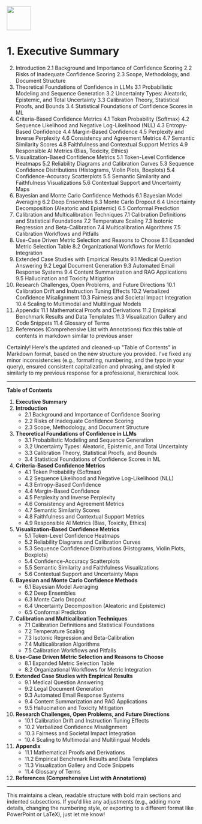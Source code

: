 <img src="https://r2cdn.perplexity.ai/pplx-full-logo-primary-dark%402x.png" style="height:64px;margin-right:32px"/>

# 1. Executive Summary

2. Introduction
2.1 Background and Importance of Confidence Scoring
2.2 Risks of Inadequate Confidence Scoring
2.3 Scope, Methodology, and Document Structure
3. Theoretical Foundations of Confidence in LLMs
3.1 Probabilistic Modeling and Sequence Generation
3.2 Uncertainty Types: Aleatoric, Epistemic, and Total Uncertainty
3.3 Calibration Theory, Statistical Proofs, and Bounds
3.4 Statistical Foundations of Confidence Scores in ML
4. Criteria-Based Confidence Metrics
4.1 Token Probability (Softmax)
4.2 Sequence Likelihood and Negative Log-Likelihood (NLL)
4.3 Entropy-Based Confidence
4.4 Margin-Based Confidence
4.5 Perplexity and Inverse Perplexity
4.6 Consistency and Agreement Metrics
4.7 Semantic Similarity Scores
4.8 Faithfulness and Contextual Support Metrics
4.9 Responsible AI Metrics (Bias, Toxicity, Ethics)
5. Visualization-Based Confidence Metrics
5.1 Token-Level Confidence Heatmaps
5.2 Reliability Diagrams and Calibration Curves
5.3 Sequence Confidence Distributions (Histograms, Violin Plots, Boxplots)
5.4 Confidence-Accuracy Scatterplots
5.5 Semantic Similarity and Faithfulness Visualizations
5.6 Contextual Support and Uncertainty Maps
6. Bayesian and Monte Carlo Confidence Methods
6.1 Bayesian Model Averaging
6.2 Deep Ensembles
6.3 Monte Carlo Dropout
6.4 Uncertainty Decomposition (Aleatoric and Epistemic)
6.5 Conformal Prediction
7. Calibration and Multicalibration Techniques
7.1 Calibration Definitions and Statistical Foundations
7.2 Temperature Scaling
7.3 Isotonic Regression and Beta-Calibration
7.4 Multicalibration Algorithms
7.5 Calibration Workflows and Pitfalls
8. Use-Case Driven Metric Selection and Reasons to Choose
8.1 Expanded Metric Selection Table
8.2 Organizational Workflows for Metric Integration
9. Extended Case Studies with Empirical Results
9.1 Medical Question Answering
9.2 Legal Document Generation
9.3 Automated Email Response Systems
9.4 Content Summarization and RAG Applications
9.5 Hallucination and Toxicity Mitigation
10. Research Challenges, Open Problems, and Future Directions
10.1 Calibration Drift and Instruction Tuning Effects
10.2 Verbalized Confidence Misalignment
10.3 Fairness and Societal Impact Integration
10.4 Scaling to Multimodal and Multilingual Models
11. Appendix
11.1 Mathematical Proofs and Derivations
11.2 Empirical Benchmark Results and Data Templates
11.3 Visualization Gallery and Code Snippets
11.4 Glossary of Terms
12. References (Comprehensive List with Annotations)
ficx this table of contents in markdown similar to previous anser

Certainly! Here's the updated and cleaned-up "Table of Contents" in Markdown format, based on the new structure you provided. I've fixed any minor inconsistencies (e.g., formatting, numbering, and the typo in your query), ensured consistent capitalization and phrasing, and styled it similarly to my previous response for a professional, hierarchical look.

***

**Table of Contents**

1. **Executive Summary**
2. **Introduction**
    - 2.1 Background and Importance of Confidence Scoring
    - 2.2 Risks of Inadequate Confidence Scoring
    - 2.3 Scope, Methodology, and Document Structure
3. **Theoretical Foundations of Confidence in LLMs**
    - 3.1 Probabilistic Modeling and Sequence Generation
    - 3.2 Uncertainty Types: Aleatoric, Epistemic, and Total Uncertainty
    - 3.3 Calibration Theory, Statistical Proofs, and Bounds
    - 3.4 Statistical Foundations of Confidence Scores in ML
4. **Criteria-Based Confidence Metrics**
    - 4.1 Token Probability (Softmax)
    - 4.2 Sequence Likelihood and Negative Log-Likelihood (NLL)
    - 4.3 Entropy-Based Confidence
    - 4.4 Margin-Based Confidence
    - 4.5 Perplexity and Inverse Perplexity
    - 4.6 Consistency and Agreement Metrics
    - 4.7 Semantic Similarity Scores
    - 4.8 Faithfulness and Contextual Support Metrics
    - 4.9 Responsible AI Metrics (Bias, Toxicity, Ethics)
5. **Visualization-Based Confidence Metrics**
    - 5.1 Token-Level Confidence Heatmaps
    - 5.2 Reliability Diagrams and Calibration Curves
    - 5.3 Sequence Confidence Distributions (Histograms, Violin Plots, Boxplots)
    - 5.4 Confidence-Accuracy Scatterplots
    - 5.5 Semantic Similarity and Faithfulness Visualizations
    - 5.6 Contextual Support and Uncertainty Maps
6. **Bayesian and Monte Carlo Confidence Methods**
    - 6.1 Bayesian Model Averaging
    - 6.2 Deep Ensembles
    - 6.3 Monte Carlo Dropout
    - 6.4 Uncertainty Decomposition (Aleatoric and Epistemic)
    - 6.5 Conformal Prediction
7. **Calibration and Multicalibration Techniques**
    - 7.1 Calibration Definitions and Statistical Foundations
    - 7.2 Temperature Scaling
    - 7.3 Isotonic Regression and Beta-Calibration
    - 7.4 Multicalibration Algorithms
    - 7.5 Calibration Workflows and Pitfalls
8. **Use-Case Driven Metric Selection and Reasons to Choose**
    - 8.1 Expanded Metric Selection Table
    - 8.2 Organizational Workflows for Metric Integration
9. **Extended Case Studies with Empirical Results**
    - 9.1 Medical Question Answering
    - 9.2 Legal Document Generation
    - 9.3 Automated Email Response Systems
    - 9.4 Content Summarization and RAG Applications
    - 9.5 Hallucination and Toxicity Mitigation
10. **Research Challenges, Open Problems, and Future Directions**
    - 10.1 Calibration Drift and Instruction Tuning Effects
    - 10.2 Verbalized Confidence Misalignment
    - 10.3 Fairness and Societal Impact Integration
    - 10.4 Scaling to Multimodal and Multilingual Models
11. **Appendix**
    - 11.1 Mathematical Proofs and Derivations
    - 11.2 Empirical Benchmark Results and Data Templates
    - 11.3 Visualization Gallery and Code Snippets
    - 11.4 Glossary of Terms
12. **References (Comprehensive List with Annotations)**

***

This maintains a clean, readable structure with bold main sections and indented subsections. If you'd like any adjustments (e.g., adding more details, changing the numbering style, or exporting to a different format like PowerPoint or LaTeX), just let me know!

